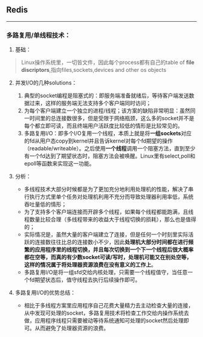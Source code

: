 ## Redis
----------------------------
### 多路复用/单线程技术：

 1. 基础：
 > Linux操作系统里，一切皆文件，因此每个process都有自己的table of **file discriptors**,指向files,sockets,devices and other os objects

 2. 并发I/O的几种solutions：
    1. 典型的socket编程是阻塞式的：即服务端准备就绪后，等待客户端发送数据过来，这样的服务端无法支持多个客户端同时访问；
    2. 为每个客户端建立一个独立的进程/线程；该方案的缺陷非常明显：虽然同一时间里的总连接数很多，但是受限于网络瓶颈，这么多的socket并不是每个都立即可读，而且终端用户活跃度比较低的情形是比较常见的。
    3. 多路复用I/O：即多个I/O复用一个线程，本质上就是将**一组sockets**对应的fd从用户态copy到kernel并且告诉kernel对每个fd期望的操作（readable/writeable）。之后使用**一个线程**调用一个阻塞方法，直到至少有一个fd达到了期望状态时，阻塞方法会被唤醒。Linux里有select,poll和epoll等函数来实现这一功能。

 3. 分析：
    - 多线程技术大部分时候都是为了更加充分地利用处理机的性能，解决了串行执行方式里单个任务对处理机利用不充分而导致处理器利用率低，系统吞吐量低的情形；
    - 为了支持多个客户端连接而开辟多个线程，如果每个线程都能跑满，且线程数量比较合理（多线程带来的收益大于线程切换的损耗），那么也是值得的；
    - 实际情况是，虽然大量的客户端建立了连接，但是任何一个时刻里实际活跃的连接数往往比总的连接数小不少，因此**处理机大部分时间都在进行频繁的应用程序里的线程切换，并且每次切换到一个下一个线程后很大概率都在空等，而真的有少数socket可读/写时，处理机可能又在别处空等，这样的情况属于将处理器资源浪费在没有意义的工作上**。
    - 多路复用I/O是将一组sfd交给内核处理，只需要一个线程值守，当任意一个fd期望状态后，值守线程去执行后续操作即可。
 
 4. 多路复用I/O的优势总结：
    - 相比于多线程方案里应用程序自己花费大量精力去主动检查大量的连接，从中发现可处理的socket，多路复用技术将检查工作交给内操作系统去做，应用程序线程只需要被动等待系统通知可处理的socket然后处理即可。从而避免了处理器资源的浪费。
        
    
    